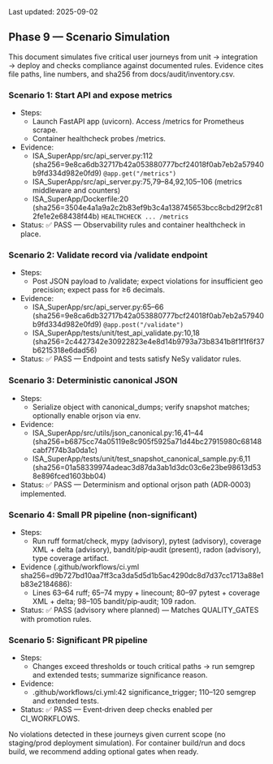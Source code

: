 Last updated: 2025-09-02
## Phase 9 — Scenario Simulation

This document simulates five critical user journeys from unit → integration → deploy and checks compliance against documented rules. Evidence cites file paths, line numbers, and sha256 from docs/audit/inventory.csv.

### Scenario 1: Start API and expose metrics
- Steps:
  - Launch FastAPI app (uvicorn). Access /metrics for Prometheus scrape.
  - Container healthcheck probes /metrics.
- Evidence:
  - ISA_SuperApp/src/api_server.py:112 (sha256=9e8ca6db32717b42a053880777bcf24018f0ab7eb2a57940b9fd334d982e0fd9) `@app.get("/metrics")`
  - ISA_SuperApp/src/api_server.py:75,79–84,92,105–106 (metrics middleware and counters)
  - ISA_SuperApp/Dockerfile:20 (sha256=3504e4a1a9a2c2b83ef9b3c4a138745653bcc8cbd29f2c812fe1e2e68438f44b) `HEALTHCHECK ... /metrics`
- Status: ✅ PASS — Observability rules and container healthcheck in place.

### Scenario 2: Validate record via /validate endpoint
- Steps:
  - Post JSON payload to /validate; expect violations for insufficient geo precision; expect pass for ≥6 decimals.
- Evidence:
  - ISA_SuperApp/src/api_server.py:65–66 (sha256=9e8ca6db32717b42a053880777bcf24018f0ab7eb2a57940b9fd334d982e0fd9) `@app.post("/validate")`
  - ISA_SuperApp/tests/unit/test_api_validate.py:10,18 (sha256=2c4427342e30922823e4e8d14b9793a73b8341b8f1f1f6f37b6215318e6dad56)
- Status: ✅ PASS — Endpoint and tests satisfy NeSy validator rules.

### Scenario 3: Deterministic canonical JSON
- Steps:
  - Serialize object with canonical_dumps; verify snapshot matches; optionally enable orjson via env.
- Evidence:
  - ISA_SuperApp/src/utils/json_canonical.py:16,41–44 (sha256=b6875cc74a05119e8c905f5925a71d44bc27915980c68148cabf7f74b3a0da1c)
  - ISA_SuperApp/tests/unit/test_snapshot_canonical_sample.py:6,11 (sha256=01a58339974adeac3d87da3ab1d3dc03c6e23be98613d538e896fced1603bb04)
- Status: ✅ PASS — Determinism and optional orjson path (ADR‑0003) implemented.

### Scenario 4: Small PR pipeline (non‑significant)
- Steps:
  - Run ruff format/check, mypy (advisory), pytest (advisory), coverage XML + delta (advisory), bandit/pip‑audit (present), radon (advisory), type coverage artifact.
- Evidence (.github/workflows/ci.yml sha256=d9b727bd10aa7ff3ca3da5d5d1b5ac4290dc8d7d37cc1713a88e1b83e2184686):
  - Lines 63–64 ruff; 65–74 mypy + linecount; 80–97 pytest + coverage XML + delta; 98–105 bandit/pip‑audit; 109 radon.
- Status: ✅ PASS (advisory where planned) — Matches QUALITY_GATES with promotion rules.

### Scenario 5: Significant PR pipeline
- Steps:
  - Changes exceed thresholds or touch critical paths → run semgrep and extended tests; summarize significance reason.
- Evidence:
  - .github/workflows/ci.yml:42 significance_trigger; 110–120 semgrep and extended tests.
- Status: ✅ PASS — Event‑driven deep checks enabled per CI_WORKFLOWS.

No violations detected in these journeys given current scope (no staging/prod deployment simulation). For container build/run and docs build, we recommend adding optional gates when ready.

